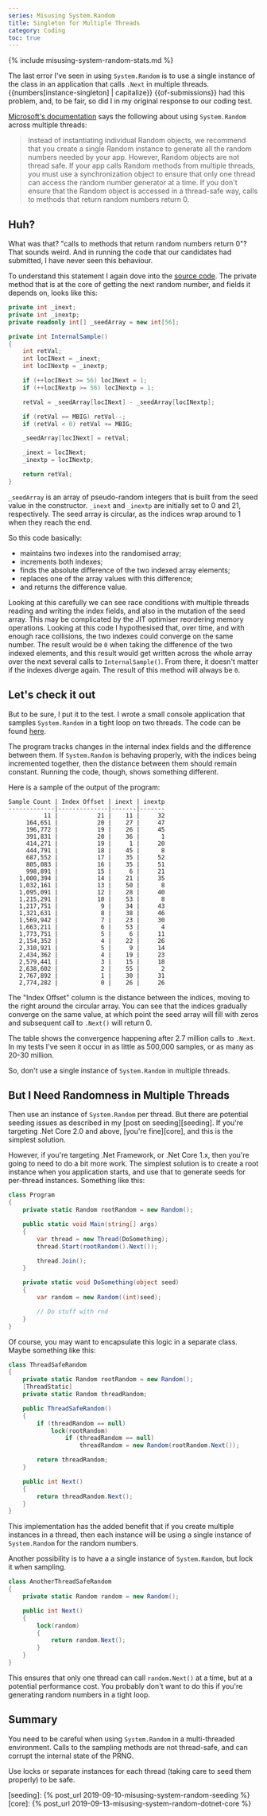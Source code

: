 ```yaml
---
series: Misusing System.Random
title: Singleton for Multiple Threads
category: Coding
toc: true
---
```

{% include misusing-system-random-stats.md %}

The last error I've seen in using `System.Random` is to use a single instance of
the class in an application that calls `.Next` in multiple threads.
{{numbers[instance-singleton] | capitalize}} {{of-submissions}} had this
problem, and, to be fair, so did I in my original response to our coding test.

[Microsoft's documentation][docs] says the following about using `System.Random`
across multiple threads:

>Instead of instantiating individual Random objects, we recommend that you
create a single Random instance to generate all the random numbers needed by
your app. However, Random objects are not thread safe. If your app calls Random
methods from multiple threads, you must use a synchronization object to ensure
that only one thread can access the random number generator at a time. If you
don't ensure that the Random object is accessed in a thread-safe way, calls to
methods that return random numbers return 0.

## Huh?

What was that? "calls to methods that return random numbers return 0"? That
sounds weird. And in running the code that our candidates had submitted, I have
never seen this behaviour.

To understand this statement I again dove into the [source code][source]. The
private method that is at the core of getting the next random number, and fields
it depends on, looks like this:

```csharp
private int _inext;
private int _inextp;
private readonly int[] _seedArray = new int[56];

private int InternalSample()
{
    int retVal;
    int locINext = _inext;
    int locINextp = _inextp;

    if (++locINext >= 56) locINext = 1;
    if (++locINextp >= 56) locINextp = 1;

    retVal = _seedArray[locINext] - _seedArray[locINextp];

    if (retVal == MBIG) retVal--;
    if (retVal < 0) retVal += MBIG;

    _seedArray[locINext] = retVal;

    _inext = locINext;
    _inextp = locINextp;

    return retVal;
}
```

`_seedArray` is an array of pseudo-random integers that is built from the seed
value in the constructor. `_inext` and `_inextp` are initially set to 0 and 21,
respectively. The seed array is circular, as the indices wrap around to 1 when
they reach the end.

So this code basically:

* maintains two indexes into the randomised array;
* increments both indexes;
* finds the absolute difference of the two indexed array elements;
* replaces one of the array values with this difference;
* and returns the difference value.

Looking at this carefully we can see race conditions with multiple threads
reading and writing the index fields, and also in the mutation of the seed
array. This may be complicated by the JIT optimiser reordering memory
operations. Looking at this code I hypothesised that, over time, and with enough
race collisions, the two indexes could converge on the same number. The result
would be `0` when taking the difference of the two indexed elements, and this
result would get written across the whole array over the next several calls to
`InternalSample()`. From there, it doesn't matter if the indexes diverge again.
The result of this method will always be `0`.

## Let's check it out

But to be sure, I put it to the test. I wrote a small console application that
samples `System.Random` in a tight loop on two threads. The code can be found
[here][code-repo].

The program tracks changes in the internal index fields and the difference
between them. If `System.Random` is behaving properly, with the indices being
incremented together, then the distance between them should remain constant.
Running the code, though, shows something different.

Here is a sample of the output of the program:

```text
Sample Count | Index Offset | inext | inextp
-------------|--------------|-------|-------
          11 |           21 |    11 |     32
     164,651 |           20 |    27 |     47
     196,772 |           19 |    26 |     45
     391,831 |           20 |    36 |      1
     414,271 |           19 |     1 |     20
     444,791 |           18 |    45 |      8
     687,552 |           17 |    35 |     52
     805,083 |           16 |    35 |     51
     998,891 |           15 |     6 |     21
   1,000,394 |           14 |    21 |     35
   1,032,161 |           13 |    50 |      8
   1,095,091 |           12 |    28 |     40
   1,215,291 |           10 |    53 |      8
   1,217,751 |            9 |    34 |     43
   1,321,631 |            8 |    38 |     46
   1,569,942 |            7 |    23 |     30
   1,663,211 |            6 |    53 |      4
   1,773,751 |            5 |     6 |     11
   2,154,352 |            4 |    22 |     26
   2,310,921 |            5 |     9 |     14
   2,434,362 |            4 |    19 |     23
   2,579,441 |            3 |    15 |     18
   2,638,602 |            2 |    55 |      2
   2,767,892 |            1 |    30 |     31
   2,774,282 |            0 |    26 |     26
```

The "Index Offset" column is the distance between the indices, moving to the
right around the circular array. You can see that the indices gradually converge
on the same value, at which point the seed array will fill with zeros and
subsequent call to `.Next()` will return 0.

The table shows the convergence happening after 2.7 million calls to `.Next`. In
my tests I've seen it occur in as little as 500,000 samples, or as many as 20-30
million.

So, don't use a single instance of `System.Random` in multiple threads.

## But I Need Randomness in Multiple Threads

Then use an instance of `System.Random` per thread. But there are potential
seeding issues as described in my [post on seeding][seeding]. If you're
targeting .Net Core 2.0 and above, [you're fine][core], and this is the simplest
solution.

However, if you're targeting .Net Framework, or .Net Core 1.x, then you're going
to need to do a bit more work. The simplest solution is to create a root
instance when you application starts, and use that to generate seeds for
per-thread instances. Something like this:

```csharp
class Program
{
    private static Random rootRandom = new Random();

    public static void Main(string[] args)
    {
        var thread = new Thread(DoSomething);
        thread.Start(rootRandom().Next());

        thread.Join();
    }

    private static void DoSomething(object seed)
    {
        var random = new Random((int)seed);

        // Do stuff with rnd
    }
}
```

Of course, you may want to encapsulate this logic in a separate class. Maybe
something like this:

```csharp
class ThreadSafeRandom
{
    private static Random rootRandom = new Random();
    [ThreadStatic]
    private static Random threadRandom;

    public ThreadSafeRandom()
    {
        if (threadRandom == null)
            lock(rootRandom)
                if (threadRandom == null)
                    threadRandom = new Random(rootRandom.Next());

        return threadRandom;
    }

    public int Next()
    {
        return threadRandom.Next();
    }
}
```

This implementation has the added benefit that if you create multiple instances
in a thread, then each instance will be using a single instance of
`System.Random` for the random numbers.

Another possibility is to have a a single instance of `System.Random`, but lock
it when sampling.

```csharp
class AnotherThreadSafeRandom
{
    private static Random random = new Random();

    public int Next()
    {
        lock(random)
        {
            return random.Next();
        }
    }
}
```

This ensures that only one thread can call `random.Next()` at a time, but at a
potential performance cost. You probably don't want to do this if you're
generating random numbers in a tight loop.

## Summary

You need to be careful when using `System.Random` in a multi-threaded
environment. Calls to the sampling methods are not thread-safe, and can corrupt
the internal state of the PRNG.

Use locks or separate instances for each thread (taking care to seed them
properly) to be safe.

[docs]: https://docs.microsoft.com/en-us/dotnet/api/system.random?view=netcore-2.2
[source]: https://source.dot.net/#System.Private.CoreLib/shared/System/Random.cs
[code-repo]: https://github.com/drewjcooper/drewjcooper.github.io.code/tree/master/SystemRandomIsNotThreadSafe
[seeding]: {% post_url 2019-09-10-misusing-system-random-seeding %}
[core]: {% post_url 2019-09-13-misusing-system-random-dotnet-core %}
